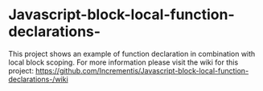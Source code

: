 # Javascript-block-local-function-declarations-
This project shows an example of function declaration in combination with local block scoping.
For more information please visit the wiki for this project: 
https://github.com/Incrementis/Javascript-block-local-function-declarations-/wiki
